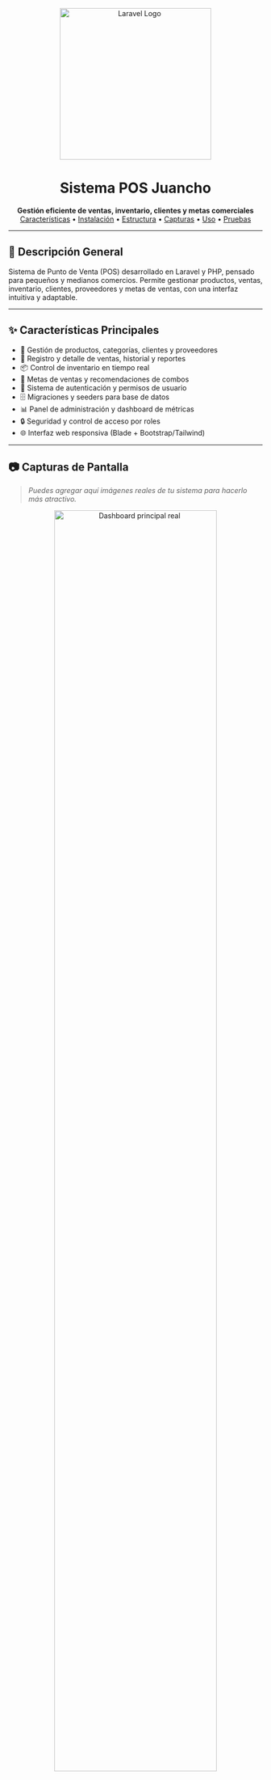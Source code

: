 <p align="center">
  <img src="https://raw.githubusercontent.com/laravel/art/master/logo-lockup/5%20SVG/2%20CMYK/1%20Full%20Color/laravel-logolockup-cmyk-red.svg" width="300" alt="Laravel Logo">
</p>

<h1 align="center">Sistema POS Juancho</h1>

<p align="center">
  <b>Gestión eficiente de ventas, inventario, clientes y metas comerciales</b><br>
  <a href="#características">Características</a> •
  <a href="#instalación">Instalación</a> •
  <a href="#estructura-del-proyecto">Estructura</a> •
  <a href="#capturas-de-pantalla">Capturas</a> •
  <a href="#uso-básico">Uso</a> •
  <a href="#pruebas">Pruebas</a>
</p>

---

## 🚀 Descripción General
Sistema de Punto de Venta (POS) desarrollado en Laravel y PHP, pensado para pequeños y medianos comercios. Permite gestionar productos, ventas, inventario, clientes, proveedores y metas de ventas, con una interfaz intuitiva y adaptable.

---

## ✨ Características Principales
- 🛒 Gestión de productos, categorías, clientes y proveedores
- 💸 Registro y detalle de ventas, historial y reportes
- 📦 Control de inventario en tiempo real
- 🎯 Metas de ventas y recomendaciones de combos
- 👤 Sistema de autenticación y permisos de usuario
- 🗄️ Migraciones y seeders para base de datos
- 📊 Panel de administración y dashboard de métricas
- 🔒 Seguridad y control de acceso por roles
- 🌐 Interfaz web responsiva (Blade + Bootstrap/Tailwind)

---

## 📷 Capturas de Pantalla
> _Puedes agregar aquí imágenes reales de tu sistema para hacerlo más atractivo._

<p align="center">
  <img src="http://psicologarosabernal.com/wp-content/uploads/2025/05/Screenshot-2025-05-24-at-10.30.43%E2%80%AFAM.png" width="80%" alt="Dashboard principal real">
  <br>
  <img src="https://placehold.co/800x400?text=Gestión+de+Productos" width="80%" alt="Gestión de productos">
</p>

---

## 📋 Tabla de Contenidos
- [Características](#características-principales)
- [Requisitos](#requisitos)
- [Instalación](#instalación)
- [Estructura del Proyecto](#estructura-del-proyecto)
- [Uso Básico](#uso-básico)
- [Comandos Útiles](#comandos-útiles)
- [Pruebas](#pruebas)
- [Notas de Desarrollo](#notas-de-desarrollo)
- [Licencia](#licencia)

---

## 🛠️ Requisitos
- PHP >= 8.1
- Composer
- Node.js y npm (para assets frontend)
- SQLite (por defecto) o MySQL/PostgreSQL

---

## ⚡ Instalación Rápida
1. **Clona el repositorio:**
   ```sh
   git clone git@github.com:Davidkm03/sistemaposjuancho.git
   cd sistemaposjuancho
   ```
2. **Instala dependencias PHP:**
   ```sh
   composer install
   ```
3. **Instala dependencias frontend:**
   ```sh
   npm install
   ```
4. **Configura el entorno:**
   ```sh
   cp .env.example .env
   # Edita .env según tus necesidades
   ```
5. **Genera la clave de la aplicación:**
   ```sh
   php artisan key:generate
   ```
6. **Ejecuta migraciones y seeders:**
   ```sh
   php artisan migrate --seed
   ```
7. **Compila los assets:**
   ```sh
   npm run build
   ```
8. **Inicia el servidor:**
   ```sh
   php artisan serve
   ```

---

## 🗂️ Estructura del Proyecto
```text
app/
  Models/                # Modelos Eloquent (Producto, Cliente, Venta, etc.)
  Http/Controllers/      # Controladores de la lógica de negocio
  Services/              # Servicios para lógica avanzada
config/                  # Configuración de la app
routes/web.php           # Rutas web principales
database/migrations/     # Migraciones de base de datos
database/seeders/        # Seeders para datos de ejemplo
resources/views/         # Vistas Blade (frontend)
public/                  # Archivos públicos y assets compilados
tests/                   # Pruebas unitarias y de características
```

---

## 🧑‍💻 Uso Básico
- Accede a la aplicación en `http://localhost:8000`
- Usa los seeders para cargar datos de ejemplo (productos, categorías, clientes, proveedores)
- Gestiona ventas, inventario y metas desde la interfaz
- Panel de administración para usuarios con permisos

---

## 💻 Comandos Útiles
- Ejecutar migraciones:
  ```sh
  php artisan migrate
  ```
- Ejecutar seeders:
  ```sh
  php artisan db:seed
  ```
- Ejecutar pruebas:
  ```sh
  php artisan test
  ```
- Compilar assets frontend:
  ```sh
  npm run build
  ```

---

## 🧪 Pruebas
El sistema incluye pruebas unitarias y de características en `tests/Feature` y `tests/Unit`.
Para ejecutarlas:
```sh
php artisan test
```

---

## 📚 Ejemplos de Uso

### 1. Registrar una nueva venta
1. Ingresa al sistema con tu usuario.
2. Dirígete al módulo de ventas.
3. Selecciona los productos y cantidades.
4. El sistema calculará el total automáticamente.
5. Haz clic en "Registrar venta" para guardar la transacción.

### 2. Agregar un nuevo producto
1. Ve al menú "Productos".
2. Haz clic en "Agregar producto".
3. Completa los campos: nombre, categoría, precio, stock, proveedor, etc.
4. Guarda el producto y estará disponible en el inventario.

### 3. Consultar metas y recomendaciones
1. Accede al panel de administración.
2. En la sección "Metas", visualiza el progreso de ventas y recomendaciones de combos para aumentar ingresos.

### 4. Gestión de usuarios y roles
1. Solo los administradores pueden acceder a la gestión de usuarios.
2. Puedes crear nuevos usuarios y asignarles roles (cajero, supervisor, administrador, etc.).
3. Los permisos se asignan automáticamente según el rol.

### 5. Reportes y estadísticas
1. En el dashboard, consulta gráficos de ventas diarias, productos más vendidos y rendimiento por usuario.
2. Exporta reportes en PDF o Excel desde la sección de reportes.

---

## ❓ Preguntas Frecuentes (FAQ)

### ¿Qué hago si no puedo iniciar sesión?
- Verifica que tu usuario y contraseña sean correctos.
- Si olvidaste tu contraseña, contacta al administrador para restablecerla.

### ¿Cómo agrego nuevos usuarios o roles?
- Solo los administradores pueden crear usuarios y asignar roles desde el panel de administración.

### ¿Puedo cambiar el tipo de base de datos?
- Sí, edita la variable `DB_CONNECTION` en el archivo `.env` y configura los datos de acceso para MySQL o PostgreSQL.

### ¿Cómo restauro los datos de ejemplo?
- Ejecuta los seeders con:
  ```sh
  php artisan migrate:fresh --seed
  ```
  Esto reiniciará la base de datos y cargará los datos de ejemplo.

### ¿Cómo reporto un error o solicito una mejora?
- Abre un issue en el repositorio de GitHub o contacta al desarrollador principal.

### ¿El sistema es responsive y funciona en móviles?
- Sí, la interfaz está diseñada para adaptarse a dispositivos móviles y tablets.

### ¿Puedo exportar reportes?
- Sí, desde la sección de reportes puedes exportar información en PDF o Excel.

---

## 📝 Notas de Desarrollo
- Basado en arquitectura MVC de Laravel
- Seeders y migraciones personalizables
- Para desarrollo frontend, edita los archivos en `resources/js` y `resources/css`
- El archivo de base de datos por defecto es SQLite (`database/database.sqlite`). Puedes cambiarlo en `.env`
- Incluye servicios para recomendaciones de combos y metas de ventas
- Control de acceso por roles y permisos
- Código limpio y documentado para fácil mantenimiento

---

## 🤝 Contribuciones
¡Las contribuciones son bienvenidas! Puedes abrir issues o pull requests para sugerir mejoras o reportar errores.

---

## 📄 Licencia
Este proyecto está bajo la licencia MIT. Consulta el archivo LICENSE para más detalles.

<p align="center">
  <b>Hecho con ❤️ por Davidkm03</b>
</p>

